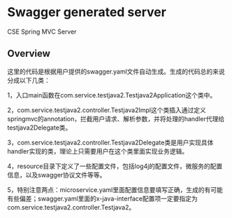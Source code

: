 # Swagger generated server

CSE Spring MVC Server


## Overview
这里的代码是根据用户提供的swagger.yaml文件自动生成。生成的代码总的来说分成以下几类：

1，入口main函数在com.service.testjava2.Testjava2Application这个类中。

2，com.service.testjava2.controller.Testjava2Impl这个类插入通过定义springmvc的annotation，拦截用户请求、解析参数，并将处理的handler代理给testjava2Delegate类。

3，com.service.testjava2.controller.Testjava2Delegate类是用户实现具体handler实现的类，理论上只需要用户在这个类里面实现业务逻辑。


4，resource目录下定义了一些配置文件，包括log4j的配置文件，微服务的配置信息，以及swagger协议文件等等。

5，特别注意两点：microservice.yaml里面配置信息要填写正确，生成的有可能有些偏差；swagger.yaml里面的x-java-interface配置项一定要指定为com.service.testjava2.controller.Testjava2。
